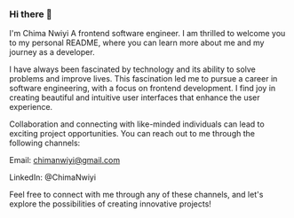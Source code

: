 ### Hi there 👋

I'm Chima Nwiyi
A frontend software engineer. I am thrilled to welcome you to my personal README, where you can learn more about me and my journey as a developer.

I have always been fascinated by technology and its ability to solve problems and improve lives. This fascination led me to pursue a career in software engineering, with a focus on frontend development. I find joy in creating beautiful and intuitive user interfaces that enhance the user experience.

Collaboration and connecting with like-minded individuals can lead to exciting project opportunities. You can reach out to me through the following channels:

Email: chimanwiyi@gmail.com

LinkedIn: @ChimaNwiyi

Feel free to connect with me through any of these channels, and let's explore the possibilities of creating innovative projects!

<!--
**Jceen/Jceen** is a ✨ _special_ ✨ repository because its `README.md` (this file) appears on your GitHub profile.

Here are some ideas to get you started:

- 🔭 I’m currently working on ...
- 🌱 I’m currently learning ...
- 👯 I’m looking to collaborate on ...
- 🤔 I’m looking for help with ...
- 💬 Ask me about ...
- 📫 How to reach me: ...
- 😄 Pronouns: ...
- ⚡ Fun fact: ...
-->
